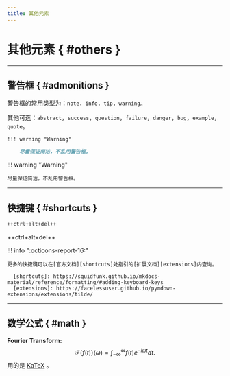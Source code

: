 ```yaml
---
title: 其他元素
---
```


其他元素 { #others }
====================

---

警告框 { #admonitions }
-----------------------

警告框的常用类型为：`note`，`info`，`tip`，`warning`。

其他可选：`abstract`，`success`，`question`，`failure`，`danger`，`bug`，`example`，`quote`。

``` markdown title="Admonitions"
!!! warning "Warning"

    尽量保证简洁，不乱用警告框。
```

<div class="result" markdown>

!!! warning "Warning"

    尽量保证简洁，不乱用警告框。

</div>

---

快捷键 { #shortcuts }
---------------------

``` markdown title="Keyboard keys"
++ctrl+alt+del++
```

<div class="result" markdown>

++ctrl+alt+del++

</div>

!!! info ":octicons-report-16:"
    
    更多的快捷键可以在[官方文档][shortcuts]处指引的[扩展文档][extensions]内查询。

      [shortcuts]: https://squidfunk.github.io/mkdocs-material/reference/formatting/#adding-keyboard-keys
      [extensions]: https://facelessuser.github.io/pymdown-extensions/extensions/tilde/

---

数学公式 { #math }
------------------

**Fourier Transform:**
$$
\mathcal{F} \{f(t)\} (\omega) = \int_{-\infty}^{\infty} f(t) e^{-i\omega t} dt.
$$
用的是 [KaTeX][katex] 。

  [katex]: https://katex.org/
